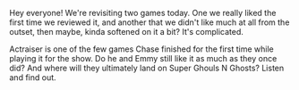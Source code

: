Hey everyone! We're revisiting two games today. One we really liked the first time we reviewed it, and another that we didn't like much at all from the outset, then maybe, kinda softened on it a bit? It's complicated.

Actraiser is one of the few games Chase finished for the first time while playing it for the show. Do he and Emmy still like it as much as they once did? And where will they ultimately land on Super Ghouls N Ghosts? Listen and find out.
